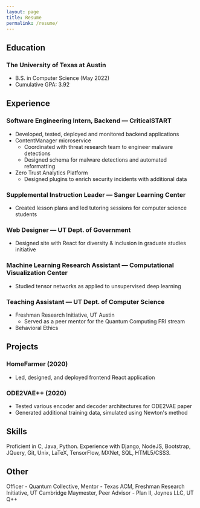 ```yaml
---
layout: page
title: Resume
permalink: /resume/
---
```


## Education
### The University of Texas at Austin
- B.S. in Computer Science (May 2022)
- Cumulative GPA: 3.92

## Experience

### Software Engineering Intern, Backend — CriticalSTART
- Developed, tested, deployed and monitored backend applications
- ContentManager microservice
    - Coordinated with threat research team to engineer malware detections
    - Designed schema for malware detections and automated reformatting
- Zero Trust Analytics Platform
    - Designed plugins to enrich security incidents with additional data

### Supplemental Instruction Leader  — Sanger Learning Center
- Created lesson plans and led tutoring sessions for computer science students

### Web Designer — UT Dept. of Government
- Designed site with React for diversity & inclusion in graduate studies initiative

### Machine Learning Research Assistant — Computational Visualization Center
- Studied tensor networks as applied to unsupervised deep learning

### Teaching Assistant — UT Dept. of Computer Science
- Freshman Research Initiative, UT Austin
    - Served as a peer mentor for the Quantum Computing FRI stream
- Behavioral Ethics

## Projects
### HomeFarmer (2020)
- Led, designed, and deployed frontend React application

### ODE2VAE++ (2020)
- Tested various encoder and decoder architectures for ODE2VAE paper
- Generated additional training data, simulated using Newton's method

## Skills
Proficient in C, Java, Python. Experience with Django, NodeJS, Bootstrap, JQuery, Git, Unix, LaTeX, TensorFlow, MXNet, SQL, HTML5/CSS3.

## Other
Officer - Quantum Collective, Mentor - Texas ACM, Freshman Research Initiative, UT Cambridge Maymester, Peer Advisor - Plan II, Joynes LLC, UT Q++
